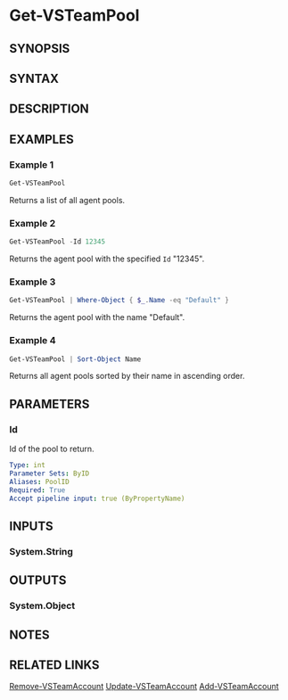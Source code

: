 <!-- #include "./common/header.md" -->

# Get-VSTeamPool

## SYNOPSIS

<!-- #include "./synopsis/Get-VSTeamPool.md" -->

## SYNTAX

## DESCRIPTION

<!-- #include "./synopsis/Get-VSTeamPool.md" -->

## EXAMPLES

### Example 1
```powershell
Get-VSTeamPool
```

Returns a list of all agent pools.

### Example 2
```powershell
Get-VSTeamPool -Id 12345
```

Returns the agent pool with the specified `Id` "12345".

### Example 3
```powershell
Get-VSTeamPool | Where-Object { $_.Name -eq "Default" }
```

Returns the agent pool with the name "Default".

### Example 4
```powershell
Get-VSTeamPool | Sort-Object Name
```

Returns all agent pools sorted by their name in ascending order.

## PARAMETERS

### Id

Id of the pool to return.

```yaml
Type: int
Parameter Sets: ByID
Aliases: PoolID
Required: True
Accept pipeline input: true (ByPropertyName)
```

## INPUTS

### System.String

## OUTPUTS

### System.Object

## NOTES

<!-- #include "./common/prerequisites.md" -->

## RELATED LINKS

[Remove-VSTeamAccount](Remove-VSTeamAccount.md)
[Update-VSTeamAccount](Update-VSTeamAccount.md)
[Add-VSTeamAccount](Add-VSTeamAccount.md)
